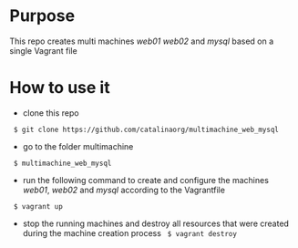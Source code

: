 # Purpose
This repo creates multi machines _web01_ _web02_ and _mysql_ based on a single Vagrant file

# How to use it
* clone this repo

` $ git clone https://github.com/catalinaorg/multimachine_web_mysql`

* go to the folder multimachine

` $ multimachine_web_mysql`

* run the following command to create and configure the machines _web01_, _web02_ and _mysql_ according to the Vagrantfile

` $ vagrant up`

* stop the running machines and destroy all resources that were created during the machine creation process
` $ vagrant destroy`
